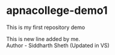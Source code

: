 # apnacollege-demo1
This is my first repository demo

This is new line added by me.
<br>
Author - Siddharth Sheth (Updated in VS)

